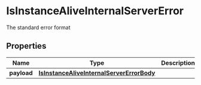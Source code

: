

# IsInstanceAliveInternalServerError

The standard error format

## Properties

Name | Type | Description | Notes
------------ | ------------- | ------------- | -------------
**payload** | [**IsInstanceAliveInternalServerErrorBody**](IsInstanceAliveInternalServerErrorBody.md) |  |  [optional]



